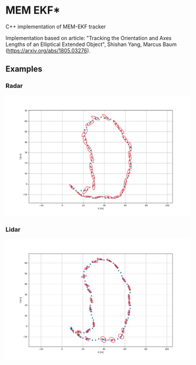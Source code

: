# MEM EKF*
C++ implementation of MEM-EKF tracker

Implementation based on article: "Tracking the Orientation and Axes Lengths of an Elliptical Extended Object", Shishan Yang, Marcus Baum (https://arxiv.org/abs/1805.03276).

## Examples
### Radar
![alt text](fig/simulated_scenario_radar.png)

### Lidar
![alt text](fig/simulated_scenario_lidar.png)
